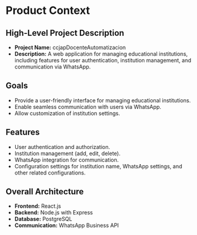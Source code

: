 # Product Context

## High-Level Project Description
- **Project Name:** ccjapDocenteAutomatizacion
- **Description:** A web application for managing educational institutions, including features for user authentication, institution management, and communication via WhatsApp.

## Goals
- Provide a user-friendly interface for managing educational institutions.
- Enable seamless communication with users via WhatsApp.
- Allow customization of institution settings.

## Features
- User authentication and authorization.
- Institution management (add, edit, delete).
- WhatsApp integration for communication.
- Configuration settings for institution name, WhatsApp settings, and other related configurations.

## Overall Architecture
- **Frontend:** React.js
- **Backend:** Node.js with Express
- **Database:** PostgreSQL
- **Communication:** WhatsApp Business API